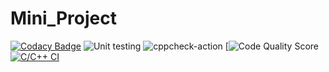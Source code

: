 # Mini_Project

[![Codacy Badge](https://app.codacy.com/project/badge/Grade/c8fda7ebd0c64343935d21413c4114e3)](https://www.codacy.com/gh/pavanyadav007/Mini_Project/dashboard?utm_source=github.com&amp;utm_medium=referral&amp;utm_content=pavanyadav007/Mini_Project&amp;utm_campaign=Badge_Grade)
![Unit testing](https://github.com/pavanyadav007/Mini_Project/actions/workflows/unit-test.yml/badge.svg)
![cppcheck-action](https://github.com/pavanyadav007/Mini_Project/actions/workflows/cppcheck.yml/badge.svg)
[![Code Quality Score](https://www.code-inspector.com/project/21389/score/svg)
[![C/C++ CI](https://github.com/pavanyadav007/Mini_Project/actions/workflows/c-build.yml/badge.svg)](https://github.com/pavanyadav007/Mini_Project/actions/workflows/c-build.yml)
